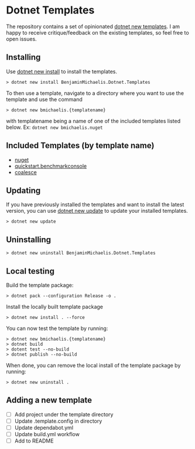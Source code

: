 # Dotnet Templates

The repository contains a set of opinionated [dotnet new templates](https://learn.microsoft.com/dotnet/core/tools/custom-templates). I am happy to receive critique/feedback on the existing templates, so feel free to open issues.

## Installing

Use [dotnet new install](https://learn.microsoft.com/dotnet/core/tools/dotnet-new-install) to install the templates.

```cli
> dotnet new install BenjaminMichaelis.Dotnet.Templates
```

To then use a template, navigate to a directory where you want to use the template and use the command

```cli
> dotnet new bmichaelis.{templatename}
```

with templatename being a name of one of the included templates listed below. Ex: `dotnet new bmichaelis.nuget`

## Included Templates (by template name)

- [nuget](./templates/Library/NuGet/README.md)
- [quickstart.benchmarkconsole](./templates/Quickstart/BenchmarkApp/README.md)
- [coalesce](./templates/Coalesce/README.md)

## Updating

If you have previously installed the templates and want to install the latest version, you can use [dotnet new update](https://learn.microsoft.com/dotnet/core/tools/dotnet-new-update) to update your installed templates.

```cli
> dotnet new update
```

## Uninstalling

```cli
> dotnet new uninstall BenjaminMichaelis.Dotnet.Templates
```

## Local testing

Build the template package:

```cli
> dotnet pack --configuration Release -o .
```

Install the locally built template package

```cli
> dotnet new install . --force
```

You can now test the template by running:

```cli
> dotnet new bmichaelis.{templatename}
> dotnet build
> dotent test --no-build
> dotnet publish --no-build
```

When done, you can remove the local install of the template package by running:

```cli
> dotnet new uninstall .
```

## Adding a new template

- [ ] Add project under the template directory
- [ ] Update .template.config in directory
- [ ] Update dependabot.yml
- [ ] Update build.yml workflow
- [ ] Add to README
